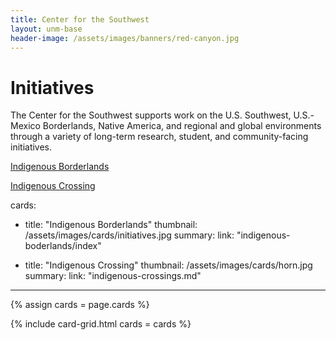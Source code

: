 ```yaml
---
title: Center for the Southwest
layout: unm-base
header-image: /assets/images/banners/red-canyon.jpg
---
```


# Initiatives
The Center for the Southwest supports work on the U.S. Southwest, U.S.-Mexico Borderlands, Native America, and regional and global environments through a variety of long-term research, student, and community-facing initiatives.

[Indigenous Borderlands](indigenous-borderlands/index.md)

[Indigenous Crossing](indigenous-crossings.md)


cards: 
  - title: "Indigenous Borderlands"
    thumbnail: /assets/images/cards/initiatives.jpg
    summary: 
    link: "indigenous-boderlands/index"

  - title: "Indigenous Crossing"
    thumbnail: /assets/images/cards/horn.jpg
    summary: 
    link: "indigenous-crossings.md"
    

---

{% assign cards = page.cards %}

{% include card-grid.html 
cards = cards 
%}
